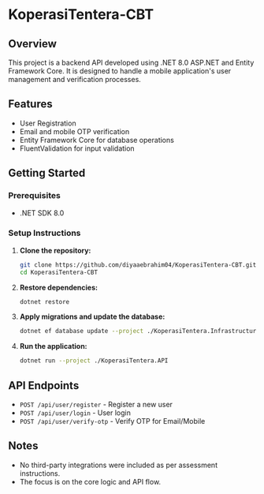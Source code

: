 # KoperasiTentera-CBT

## Overview
This project is a backend API developed using .NET 8.0 ASP.NET and Entity Framework Core. It is designed to handle a mobile application's user management and verification processes.

## Features
- User Registration
- Email and mobile OTP verification
- Entity Framework Core for database operations
- FluentValidation for input validation

## Getting Started

### Prerequisites
- .NET SDK 8.0

### Setup Instructions
1. **Clone the repository:**
    ```bash
    git clone https://github.com/diyaaebrahim04/KoperasiTentera-CBT.git
    cd KoperasiTentera-CBT
    ```
2. **Restore dependencies:**
    ```bash
    dotnet restore
    ```
3. **Apply migrations and update the database:**
    ```bash
    dotnet ef database update --project ./KoperasiTentera.Infrastructure --startup-project ./KoperasiTentera.API
    ```
4. **Run the application:**
    ```bash
    dotnet run --project ./KoperasiTentera.API
    ```

## API Endpoints
- `POST /api/user/register` - Register a new user
- `POST /api/user/login` - User login
- `POST /api/user/verify-otp` - Verify OTP for Email/Mobile

## Notes
- No third-party integrations were included as per assessment instructions.
- The focus is on the core logic and API flow.
